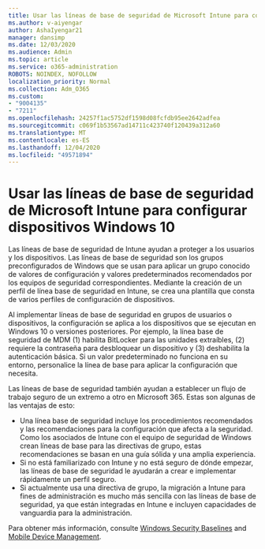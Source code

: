 ```yaml
---
title: Usar las líneas de base de seguridad de Microsoft Intune para configurar dispositivos Windows 10
ms.author: v-aiyengar
author: AshaIyengar21
manager: dansimp
ms.date: 12/03/2020
ms.audience: Admin
ms.topic: article
ms.service: o365-administration
ROBOTS: NOINDEX, NOFOLLOW
localization_priority: Normal
ms.collection: Adm_O365
ms.custom:
- "9004135"
- "7211"
ms.openlocfilehash: 24257f1ac5752df1598d08fcfdb95ee2642adfea
ms.sourcegitcommit: c069f1b53567ad14711c423740f120439a312a60
ms.translationtype: MT
ms.contentlocale: es-ES
ms.lasthandoff: 12/04/2020
ms.locfileid: "49571894"
---
```

# <a name="use-microsoft-intune-security-baselines-to-configure-windows-10-devices"></a>Usar las líneas de base de seguridad de Microsoft Intune para configurar dispositivos Windows 10

Las líneas de base de seguridad de Intune ayudan a proteger a los usuarios y los dispositivos. Las líneas de base de seguridad son los grupos preconfigurados de Windows que se usan para aplicar un grupo conocido de valores de configuración y valores predeterminados recomendados por los equipos de seguridad correspondientes. Mediante la creación de un perfil de línea base de seguridad en Intune, se crea una plantilla que consta de varios perfiles de configuración de dispositivos.

Al implementar líneas de base de seguridad en grupos de usuarios o dispositivos, la configuración se aplica a los dispositivos que se ejecutan en Windows 10 o versiones posteriores. Por ejemplo, la línea base de seguridad de MDM (1) habilita BitLocker para las unidades extraíbles, (2) requiere la contraseña para desbloquear un dispositivo y (3) deshabilita la autenticación básica. Si un valor predeterminado no funciona en su entorno, personalice la línea de base para aplicar la configuración que necesita.

Las líneas de base de seguridad también ayudan a establecer un flujo de trabajo seguro de un extremo a otro en Microsoft 365. Estas son algunas de las ventajas de esto:

- Una línea base de seguridad incluye los procedimientos recomendados y las recomendaciones para la configuración que afecta a la seguridad. Como los asociados de Intune con el equipo de seguridad de Windows crean líneas de base para las directivas de grupo, estas recomendaciones se basan en una guía sólida y una amplia experiencia.
- Si no está familiarizado con Intune y no está seguro de dónde empezar, las líneas de base de seguridad le ayudarán a crear e implementar rápidamente un perfil seguro.
- Si actualmente usa una directiva de grupo, la migración a Intune para fines de administración es mucho más sencilla con las líneas de base de seguridad, ya que están integradas en Intune e incluyen capacidades de vanguardia para la administración.

Para obtener más información, consulte [Windows Security Baselines](https://go.microsoft.com/fwlink/?linkid=2141503) and [Mobile Device Management](https://go.microsoft.com/fwlink/?linkid=2141701).